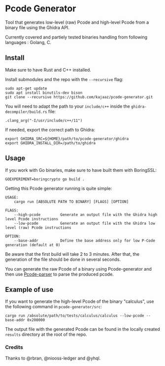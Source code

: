 # Pcode Generator
Tool that generates low-level (raw) Pcode and high-level Pcode from a binary file using the Ghidra API.

Currently covered and partiely tested binaries handling from following languages : Golang, C.

## Install
Make sure to have Rust and C++ installed.

Install submodules and the repo with the ```--recursive``` flag:
```
sudo apt-get update
sudo apt install binutils-dev bison
git clone --recursive https://github.com/kajaaz/pcode-generator.git
```
You will need to adapt the path to your ```include/c++``` inside the ```ghidra-decompiler/build.rs``` file:
```
.clang_arg("-I/usr/include/c++/11")
```
If needed, export the correct path to Ghidra:
```
export GHIDRA_SRC=${HOME}/path/to/pcode-generator/ghidra
export GHIDRA_INSTALL_DIR=/path/to/ghidra
```

## Usage
If you work with Go binaries, make sure to have built them with BoringSSL:
```
GOEXPERIMENT=boringcrypto go build .
```
Getting this Pcode generator running is quite simple: 
```
USAGE:
    cargo run [ABSOLUTE PATH TO BINARY] [FLAGS] [OPTION]

FLAGS:
    --high-pcode         Generate an output file with the Ghidra high level Pcode instructions
    --low-pcode          Generate an output file with the Ghidra low level (raw) Pcode instructions

OPTION:
    --base-addr          Define the base address only for low P-Code generation (default at 0)
```

Be aware that the first build will take 2 to 3 minutes. After that, the generation of the file should be done in several seconds.

You can generate the raw Pcode of a binary using Pcode-generator and then use [Pcode-parser](https://github.com/kajaaz/pcode-parser/tree/main) to parse the produced pcode. 

## Example of use
If you want to generate the high-level Pcode of the binary "calculus", use the following command in ```pcode-generator/src```:
```
cargo run /absolute/path/to/tests/calculus/calculus --low-pcode --base-addr 0x200000
```  
The output file with the generated Pcode can be found in the locally created ```results``` directory at the root of the repo.

### Credits
Thanks to @rbran, @niooss-ledger and @yhql.

